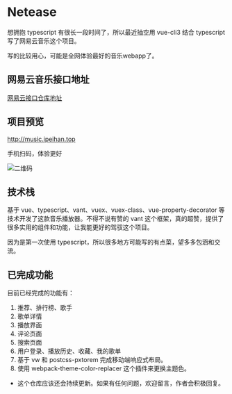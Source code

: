 # Netease
想拥抱 typescript 有很长一段时间了，所以最近抽空用 vue-cli3 结合 typescript 写了网易云音乐这个项目。

写的比较用心，可能是全网体验最好的音乐webapp了。


## 网易云音乐接口地址
[网易云接口仓库地址](https://github.com/Binaryify/NeteaseCloudMusicApi)


## 项目预览
http://music.ipeihan.top

手机扫码，体验更好

![二维码](http://images.ipeihan.top/20191021164510.png)


## 技术栈
基于 vue、typescript、vant、vuex、vuex-class、vue-property-decorator 等技术开发了这款音乐播放器。不得不说有赞的 vant 这个框架，真的超赞，提供了很多实用的组件和功能，让我能更好的驾驭这个项目。

因为是第一次使用 typescript，所以很多地方可能写的有点菜，望多多包涵和交流。



## 已完成功能
目前已经完成的功能有：

1. 推荐、排行榜、歌手
2. 歌单详情
3. 播放界面
4. 评论页面
5. 搜索页面
6. 用户登录、播放历史、收藏、我的歌单
7. 基于 vw 和 postcss-pxtorem 完成移动端响应式布局。
8. 使用 webpack-theme-color-replacer 这个插件来更换主题色。



* 这个仓库应该还会持续更新。如果有任何问题，欢迎留言，作者会积极回复。